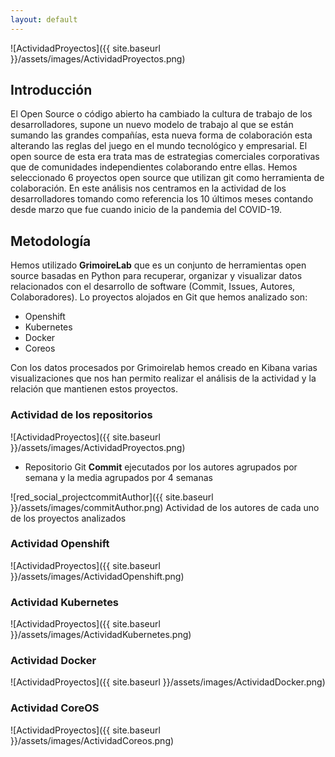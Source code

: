 ```yaml
---
layout: default
---
```



![ActividadProyectos]({{ site.baseurl }}/assets/images/ActividadProyectos.png)



## **Introducción**

El Open Source o código abierto ha cambiado la cultura de trabajo de los desarrolladores, supone un nuevo modelo de trabajo al que se están sumando las grandes compañías, esta nueva forma de colaboración esta alterando las reglas del juego en el mundo tecnológico y empresarial. El open source de esta era trata mas de estrategias comerciales corporativas que de comunidades independientes colaborando entre ellas. 
Hemos seleccionado 6 proyectos open source que utilizan git como herramienta de colaboración. En este análisis nos centramos en la actividad de los desarrolladores tomando como referencia los 10 últimos meses contando desde marzo que fue cuando inicio de la pandemia del COVID-19.

## **Metodología**

Hemos utilizado **GrimoireLab** que es un conjunto de herramientas  open source basadas en Python para recuperar, organizar y visualizar datos relacionados con el desarrollo de software (Commit, Issues, Autores, Colaboradores).
Lo proyectos alojados en Git que hemos analizado son:

* Openshift
* Kubernetes
* Docker
* Coreos


Con los datos procesados por Grimoirelab hemos creado  en Kibana varias visualizaciones que nos han permito realizar el análisis de la actividad y la relación que mantienen estos proyectos.


### Actividad de los repositorios
![ActividadProyectos]({{ site.baseurl }}/assets/images/ActividadProyectos.png)

* Repositorio Git **Commit** ejecutados por los autores agrupados por semana y la media agrupados por 4 semanas

![red_social_projectcommitAuthor]({{ site.baseurl }}/assets/images/commitAuthor.png)
Actividad de los autores de cada uno de los proyectos analizados

### Actividad Openshift
![ActividadProyectos]({{ site.baseurl }}/assets/images/ActividadOpenshift.png)
### Actividad Kubernetes
![ActividadProyectos]({{ site.baseurl }}/assets/images/ActividadKubernetes.png)
### Actividad Docker
![ActividadProyectos]({{ site.baseurl }}/assets/images/ActividadDocker.png)
### Actividad CoreOS
![ActividadProyectos]({{ site.baseurl }}/assets/images/ActividadCoreos.png)

